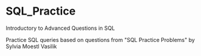 # SQL_Practice
Introductory to Advanced Questions in SQL 

Practice SQL queries based on questions from "SQL Practice Problems" by Sylvia Moestl Vasilik 
